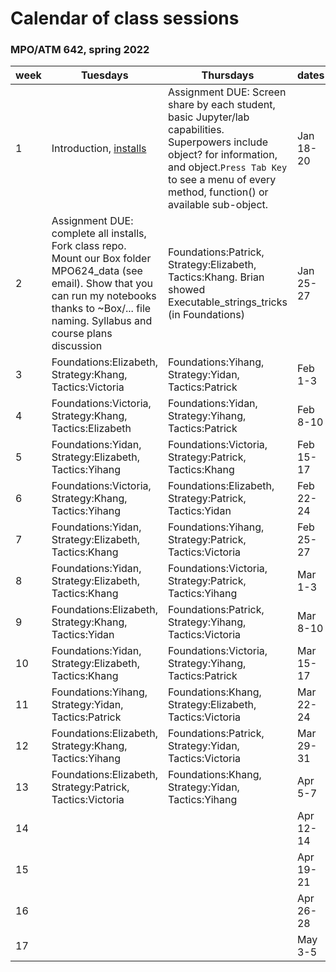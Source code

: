 # Calendar of class sessions 
### MPO/ATM 642, spring 2022

week | Tuesdays | Thursdays | dates
-----|----------|-----------|------
1 | Introduction, [installs](https://github.com/MPOcanes/MPO624_2022/blob/main/README.md) | Assignment DUE: Screen share by each student, basic Jupyter/lab capabilities. Superpowers include object? for information, and object.`Press Tab Key` to see a menu of every method, function() or available sub-object. | Jan 18-20
2 |Assignment DUE: complete all installs, Fork class repo. Mount our Box folder MPO624_data (see email). Show that you can run my notebooks thanks to ~Box/... file naming. Syllabus and course plans discussion |Foundations:Patrick, Strategy:Elizabeth, Tactics:Khang. Brian showed Executable_strings_tricks (in Foundations) | Jan 25-27
3 |Foundations:Elizabeth, Strategy:Khang, Tactics:Victoria  |Foundations:Yihang, Strategy:Yidan, Tactics:Patrick  | Feb 1-3
4 |Foundations:Victoria, Strategy:Khang, Tactics:Elizabeth  |Foundations:Yidan, Strategy:Yihang, Tactics:Patrick  | Feb 8-10
5 |Foundations:Yidan, Strategy:Elizabeth, Tactics:Yihang  |Foundations:Victoria, Strategy:Patrick, Tactics:Khang  | Feb 15-17
6 |Foundations:Victoria, Strategy:Khang, Tactics:Yihang  |Foundations:Elizabeth, Strategy:Patrick, Tactics:Yidan  | Feb 22-24
7 |Foundations:Yidan, Strategy:Elizabeth, Tactics:Khang  |Foundations:Yihang, Strategy:Patrick, Tactics:Victoria  | Feb 25-27
8 |Foundations:Yidan, Strategy:Elizabeth, Tactics:Khang  |Foundations:Victoria, Strategy:Patrick, Tactics:Yihang  | Mar 1-3
9 |Foundations:Elizabeth, Strategy:Khang, Tactics:Yidan  |Foundations:Patrick, Strategy:Yihang, Tactics:Victoria  | Mar 8-10
10|Foundations:Yidan, Strategy:Elizabeth, Tactics:Khang  |Foundations:Victoria, Strategy:Yihang, Tactics:Patrick  | Mar 15-17
11|Foundations:Yihang, Strategy:Yidan, Tactics:Patrick  |Foundations:Khang, Strategy:Elizabeth, Tactics:Victoria  | Mar 22-24
12|Foundations:Elizabeth, Strategy:Khang, Tactics:Yihang  |Foundations:Patrick, Strategy:Yidan, Tactics:Victoria  | Mar 29-31
13|Foundations:Elizabeth, Strategy:Patrick, Tactics:Victoria  |Foundations:Khang, Strategy:Yidan, Tactics:Yihang  | Apr 5-7
14|  |  | Apr 12-14
15|  |  | Apr 19-21
16|  |  | Apr 26-28
17|  |  | May 3-5
